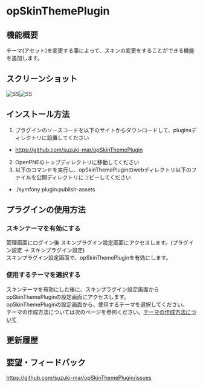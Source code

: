 opSkinThemePlugin
======================

## 機能概要
テーマ(アセット)を変更する事によって、スキンの変更をすることができる機能を追加します。

## スクリーンショット
![SS](https://raw.github.com/suzuki-mar/opSkinThemePlugin/master/doc/img/theme_setting.png)![SS](https://raw.github.com/suzuki-mar/opSkinThemePlugin/master/doc/img/theme.png)

## インストール方法
1. プラグインのソースコードを以下のサイトからダウンロードして、pluginsディレクトリに設置してください
 * https://github.com/suzuki-mar/opSkinThemePlugin
2. OpenPNEのトップディレクトリに移動してください 
3. 以下のコマンドを実行し、opSkinThemePluginのwebディレクトリ以下のファイルを公開ディレクトリにコピーしてください
 * ./symfony plugin:publish-assets

## プラグインの使用方法

### スキンテーマを有効にする
管理画面にログイン後 スキンプラグイン設定画面にアクセスします。(プラグイン設定 -> スキンプラグイン設定)  
  スキンプラグイン設定画面で、opSkinThemePluginを有効にします。

### 使用するテーマを選択する
スキンテーマを有効にした後に、スキンプラグイン設定画面からopSkinThemePluginの設定画面にアクセスします。  
  opSkinThemePluginの設定画面から、使用するテーマを選択してください。       
  テーマの作成方法については次のページを参照ください。[テーマの作成方法について](https://github.com/suzuki-mar/opSkinThemePlugin/edit/master/doc/how_to_make_theme.md)


更新履歴
--------



要望・フィードバック
----------
https://github.com/suzuki-mar/opSkinThemePlugin/issues
